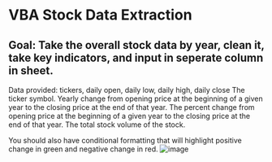 # VBA Stock Data Extraction

## Goal: Take the overall stock data by year, clean it, take key indicators, and input in seperate column in sheet.

Data provided: tickers, daily open, daily low, daily high, daily close
The ticker symbol.
Yearly change from opening price at the beginning of a given year to the closing price at the end of that year.
The percent change from opening price at the beginning of a given year to the closing price at the end of that year.
The total stock volume of the stock.

You should also have conditional formatting that will highlight positive change in green and negative change in red.
![image](https://user-images.githubusercontent.com/61367502/109603710-d5ec4f80-7ae7-11eb-8145-801b476bf1d1.png)
